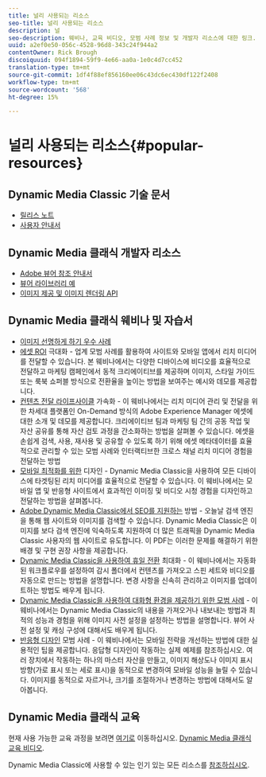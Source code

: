 ```yaml
---
title: 널리 사용되는 리소스
seo-title: 널리 사용되는 리소스
description: 널
seo-description: 웨비나, 교육 비디오, 모범 사례 정보 및 개발자 리소스에 대한 링크.
uuid: a2ef0e50-056c-4528-96d8-343c24f944a2
contentOwner: Rick Brough
discoiquuid: 094f1894-59f9-4e66-aa0a-1e0c4d7cc452
translation-type: tm+mt
source-git-commit: 1df4f88ef856160ee06c43dc6ec430df122f2408
workflow-type: tm+mt
source-wordcount: '568'
ht-degree: 15%

---
```



# 널리 사용되는 리소스{#popular-resources}

## Dynamic Media Classic 기술 문서

* [릴리스 노트](https://docs.adobe.com/content/help/en/dynamic-media-developer-resources/release-notes/s7rn2017.html)
* [사용자 안내서](introduction.md)

## Dynamic Media 클래식 개발자 리소스

* [Adobe 뷰어 참조 안내서](https://docs.adobe.com/content/help/en/dynamic-media-developer-resources/library/home.html)
* [뷰어 라이브러리 예](https://landing.adobe.com/en/na/dynamic-media/ctir-2755/live-demos.html)
* [이미지 제공 및 이미지 렌더링 API](https://docs.adobe.com/content/help/en/dynamic-media-developer-resources/image-serving-api/home.html)

## Dynamic Media 클래식 웨비나 및 자습서

* [이미지 선명하게 하기 우수 사례](/help/assets/s7_sharpening_images.pdf)
* [에셋 ROI](https://adobecustomersuccess.adobeconnect.com/p5ar3hfrrec/?launcher=false&amp;fcsContent=true&amp;pbMode=normal&amp;proto=true) 극대화 - 업계 모범 사례를 활용하여 사이트와 모바일 앱에서 리치 미디어를 전달할 수 있습니다. 본 웨비나에서는 다양한 디바이스에 비디오를 효율적으로 전달하고 마케팅 캠페인에서 동적 크리에이티브를 제공하며 이미지, 스타일 가이드 또는 룩북 쇼퍼블 방식으로 전환율을 높이는 방법을 보여주는 예시와 데모를 제공합니다.
* [컨텐츠 전달 라이프사이클](https://adobecustomersuccess.adobeconnect.com/p88ducm9pqv/) 가속화 - 이 웨비나에서는 리치 미디어 관리 및 전달을 위한 차세대 플랫폼인 On-Demand 방식의 Adobe Experience Manager 에셋에 대한 소개 및 데모를 제공합니다. 크리에이티브 팀과 마케팅 팀 간의 공동 작업 및 자산 공유를 통해 자산 검토 과정을 간소화하는 방법을 살펴볼 수 있습니다. 에셋을 손쉽게 검색, 사용, 재사용 및 공유할 수 있도록 하기 위해 에셋 메타데이터를 효율적으로 관리할 수 있는 모범 사례와 인터랙티브한 크로스 채널 리치 미디어 경험을 전달하는 방법
* [모바일 최적화를 위한](https://adobecustomersuccess.adobeconnect.com/p6oqd3wydif/?launcher=false&amp;fcsContent=true&amp;pbMode=normal&amp;proto=true) 디자인 - Dynamic Media Classic을 사용하여 모든 디바이스에 타겟팅된 리치 미디어를 효율적으로 전달할 수 있습니다. 이 웨비나에서는 모바일 앱 및 반응형 사이트에서 효과적인 이미징 및 비디오 시청 경험을 디자인하고 전달하는 방법을 살펴봅니다.
* [Adobe Dynamic Media Classic에서 SEO를 지원하는](/help/assets/s7_seo.pdf) 방법 - 오늘날 검색 엔진을 통해 웹 사이트와 이미지를 검색할 수 있습니다. Dynamic Media Classic은 이미지를 보다 검색 엔진에 익숙하도록 지원하여 더 많은 트래픽을 Dynamic Media Classic 사용자의 웹 사이트로 유도합니다. 이 PDF는 이러한 문제를 해결하기 위한 배경 및 구현 권장 사항을 제공합니다.
* [Dynamic Media Classic을 사용하여 휴일 전환](https://adobecustomersuccess.adobeconnect.com/p32n1yr85c9/?proto=true) 최대화 - 이 웨비나에서는 자동화된 워크플로우를 설정하여 감시 폴더에서 컨텐츠를 가져오고 스핀 세트와 비디오를 자동으로 만드는 방법을 설명합니다. 변경 사항을 신속히 관리하고 이미지를 업데이트하는 방법도 배우게 됩니다.
* [Dynamic Media Classic을 사용하여 대화형 환경을 제공하기 위한 모범 사례](https://seminars.adobeconnect.com/p7wb8ej3u6d/) - 이 웨비나에서는 Dynamic Media Classic의 내용을 가져오거나 내보내는 방법과 최적의 성능과 경험을 위해 이미지 사전 설정을 설정하는 방법을 설명합니다. 뷰어 사전 설정 및 캐싱 구성에 대해서도 배우게 됩니다.
* [반응형 디자인](https://offers.adobe.com/en/na/marketing/landings/_40458_responsive_design_live_on_demand_webinar.html) 모범 사례 - 이 웨비나에서는 모바일 전략을 개선하는 방법에 대한 실용적인 팁을 제공합니다. 응답형 디자인이 작동하는 실제 예제를 참조하십시오. 여러 장치에서 작동하는 하나의 마스터 자산을 만들고, 이미지 해상도나 이미지 표시 방향(가로 표시 또는 세로 표시)을 동적으로 변경하여 모바일 성능을 늘릴 수 있습니다. 이미지를 동적으로 자르거나, 크기를 조절하거나 변경하는 방법에 대해서도 알아봅니다.

## Dynamic Media 클래식 교육

현재 사용 가능한 교육 과정을 보려면 [여기로](https://training.adobe.com/training/courses.html#product=adobe-scene7) 이동하십시오.
[Dynamic Media 클래식 교육 비디오](https://docs.adobe.com/content/help/en/dynamic-media-classic/using/intro/training-videos.html).

Dynamic Media Classic에 사용할 수 있는 인기 있는 모든 리소스를 [참조하십시오](home.md).